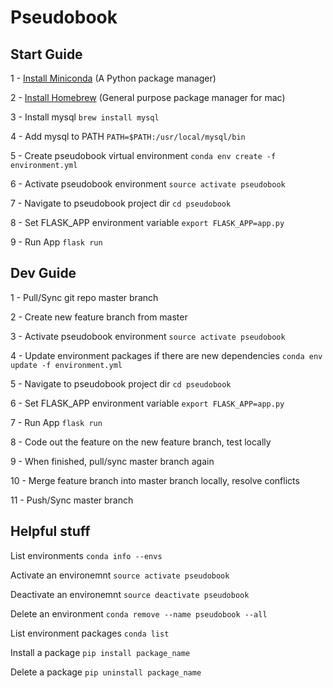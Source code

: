 # Pseudobook

## Start Guide

1 - [Install Miniconda](http://conda.pydata.org/miniconda.html) (A Python package manager)

2 - [Install Homebrew](http://brew.sh/) (General purpose package manager for mac)

3 - Install mysql
`brew install mysql`

4 - Add mysql to PATH
`PATH=$PATH:/usr/local/mysql/bin`

5 - Create pseudobook virtual environment
`conda env create -f environment.yml`

6 - Activate pseudobook environment
`source activate pseudobook`

7 - Navigate to pseudobook project dir
`cd pseudobook`

8 - Set FLASK_APP environment variable
`export FLASK_APP=app.py`

9 - Run App
`flask run`

## Dev Guide

1 - Pull/Sync git repo master branch

2 - Create new feature branch from master

3 - Activate pseudobook environment
`source activate pseudobook`

4 - Update environment packages if there are new dependencies
`conda env update -f environment.yml`

5 - Navigate to pseudobook project dir
`cd pseudobook`

6 - Set FLASK_APP environment variable
`export FLASK_APP=app.py`

7 - Run App
`flask run`

8 - Code out the feature on the new feature branch, test locally

9 - When finished, pull/sync master branch again

10 - Merge feature branch into master branch locally, resolve conflicts

11 - Push/Sync master branch

## Helpful stuff

List environments
`conda info --envs`

Activate an environemnt
`source activate pseudobook`

Deactivate an environemnt
`source deactivate pseudobook`

Delete an environment
`conda remove --name pseudobook --all`

List environment packages
`conda list`

Install a package
`pip install package_name`

Delete a package
`pip uninstall package_name`
